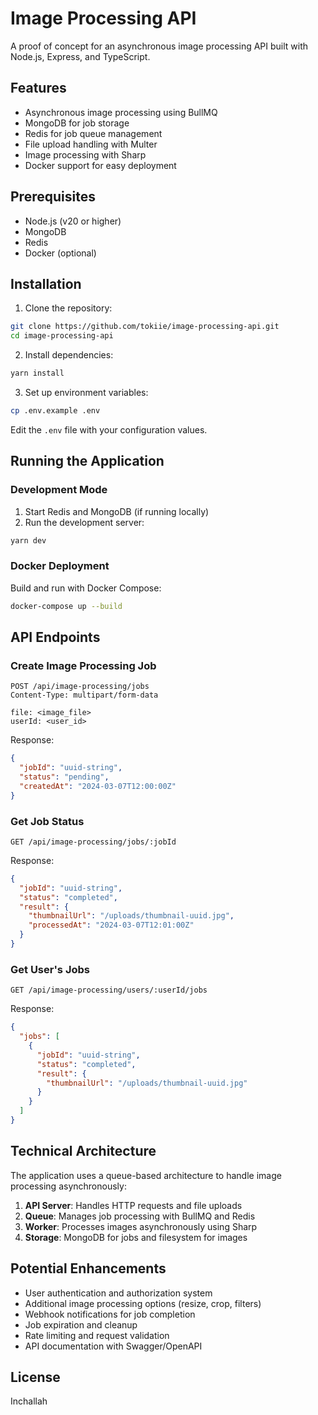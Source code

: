 # Image Processing API

A proof of concept for an asynchronous image processing API built with Node.js, Express, and TypeScript.

## Features

- Asynchronous image processing using BullMQ
- MongoDB for job storage
- Redis for job queue management
- File upload handling with Multer
- Image processing with Sharp
- Docker support for easy deployment

## Prerequisites

- Node.js (v20 or higher)
- MongoDB
- Redis
- Docker (optional)

## Installation

1. Clone the repository:
```bash
git clone https://github.com/tokiie/image-processing-api.git
cd image-processing-api
```

2. Install dependencies:
```bash
yarn install
```

3. Set up environment variables:
```bash
cp .env.example .env
```
Edit the `.env` file with your configuration values.

## Running the Application

### Development Mode

1. Start Redis and MongoDB (if running locally)
2. Run the development server:
```bash
yarn dev
```

### Docker Deployment

Build and run with Docker Compose:
```bash
docker-compose up --build
```

## API Endpoints

### Create Image Processing Job

```http
POST /api/image-processing/jobs
Content-Type: multipart/form-data

file: <image_file>
userId: <user_id>
```

Response:
```json
{
  "jobId": "uuid-string",
  "status": "pending",
  "createdAt": "2024-03-07T12:00:00Z"
}
```

### Get Job Status

```http
GET /api/image-processing/jobs/:jobId
```

Response:
```json
{
  "jobId": "uuid-string",
  "status": "completed",
  "result": {
    "thumbnailUrl": "/uploads/thumbnail-uuid.jpg",
    "processedAt": "2024-03-07T12:01:00Z"
  }
}
```

### Get User's Jobs

```http
GET /api/image-processing/users/:userId/jobs
```

Response:
```json
{
  "jobs": [
    {
      "jobId": "uuid-string",
      "status": "completed",
      "result": {
        "thumbnailUrl": "/uploads/thumbnail-uuid.jpg"
      }
    }
  ]
}
```

## Technical Architecture

The application uses a queue-based architecture to handle image processing asynchronously:

1. **API Server**: Handles HTTP requests and file uploads
2. **Queue**: Manages job processing with BullMQ and Redis
3. **Worker**: Processes images asynchronously using Sharp
4. **Storage**: MongoDB for jobs and filesystem for images

## Potential Enhancements

- User authentication and authorization system
- Additional image processing options (resize, crop, filters)
- Webhook notifications for job completion
- Job expiration and cleanup
- Rate limiting and request validation
- API documentation with Swagger/OpenAPI

## License

Inchallah